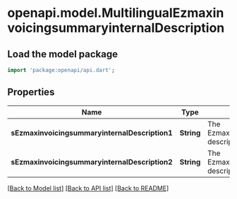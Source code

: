 # openapi.model.MultilingualEzmaxinvoicingsummaryinternalDescription

## Load the model package
```dart
import 'package:openapi/api.dart';
```

## Properties
Name | Type | Description | Notes
------------ | ------------- | ------------- | -------------
**sEzmaxinvoicingsummaryinternalDescription1** | **String** | The Ezmaxinvoicingsummaryinternal description in French | [optional] 
**sEzmaxinvoicingsummaryinternalDescription2** | **String** | The Ezmaxinvoicingsummaryinternal description in English | [optional] 

[[Back to Model list]](../README.md#documentation-for-models) [[Back to API list]](../README.md#documentation-for-api-endpoints) [[Back to README]](../README.md)


